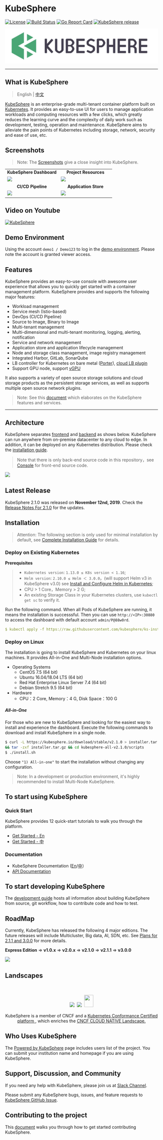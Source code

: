 # KubeSphere
[![License](http://img.shields.io/badge/license-apache%20v2-blue.svg)](https://github.com/KubeSphere/KubeSphere/blob/master/LICENSE)
[![Build Status](https://travis-ci.org/kubesphere/kubesphere.svg?branch=master)](https://travis-ci.org/kubesphere/kubesphere)
[![Go Report Card](https://goreportcard.com/badge/github.com/kubesphere/kubesphere)](https://goreportcard.com/report/github.com/kubesphere/kubesphere)
[![KubeSphere release](https://img.shields.io/github/release/kubesphere/kubesphere.svg?color=release&label=release&logo=release&logoColor=release)](https://github.com/kubesphere/kubesphere/releases/tag/v2.1.0)

![logo](docs/images/kubesphere-logo.png)

----

## What is KubeSphere

> English | [中文](README_zh.md)

[KubeSphere](https://kubesphere.io/) is an enterprise-grade multi-tenant container platform built on [Kubernetes](https://kubernetes.io). It provides an easy-to-use UI for users to manage application workloads and computing resources with a few clicks, which greatly reduces the learning curve and the complexity of daily work such as development, testing, operation and maintenance. KubeSphere aims to alleviate the pain points of Kubernetes including storage, network, security and ease of use, etc.


## Screenshots

> Note: The [Screenshots](docs/en/guides/screenshots.md) give a close insight into KubeSphere.


<table>
  <tr>
      <td width="50%" align="center"><b>KubeSphere Dashboard</b></td>
      <td width="50%" align="center"><b>Project Resources</b></td>
  </tr>
  <tr>
     <td><img src="https://pek3b.qingstor.com/kubesphere-docs/png/20191112094014.png"/></td>
     <td><img src="https://pek3b.qingstor.com/kubesphere-docs/png/20191112094426.png"/></td>
  </tr>
  <tr>
      <td width="50%" align="center"><b>CI/CD Pipeline</b></td>
      <td width="50%" align="center"><b>Application Store</b></td>
  </tr>
  <tr>
     <td><img src="https://pek3b.qingstor.com/kubesphere-docs/png/20190925000712.png"/></td>
     <td><img src="https://pek3b.qingstor.com/kubesphere-docs/png/20191112095006.png"/></td>
  </tr>
</table>

## Video on Youtube

[![KubeSphere](https://pek3b.qingstor.com/kubesphere-docs/png/20191112093503.png)](https://youtu.be/u5lQvhi_Xlc)

## Demo Environment

Using the account `demo1 / Demo123` to log in the [demo environment](https://demo.kubesphere.io/). Please note the account is granted viewer access.

## Features

KubeSphere provides an easy-to-use console with awesome user experience that allows you to quickly get started with a container management platform. KubeSphere provides and supports the following major features:


- Workload management
- Service mesh (Istio-based)
- DevOps (CI/CD Pipeline)
- Source to Image, Binary to Image
- Multi-tenant management
- Multi-dimensional and multi-tenant monitoring, logging, alerting, notification
- Service and network management
- Application store and application lifecycle management
- Node and storage class management, image registry management
- Integrated Harbor, GitLab, SonarQube
- LB controller for Kubernetes on bare metal ([Porter](https://github.com/kubesphere/porter)), [cloud LB plugin](https://github.com/yunify/qingcloud-cloud-controller-manager)
- Support GPU node, support [vGPU](https://github.com/virtaitech/orion)


It also supports a variety of open source storage solutions and cloud storage products as the persistent storage services, as well as supports multiple open source network plugins.

> Note: See this [document](https://kubesphere.com.cn/docs/v2.1/en/introduction/features/) which elaborates on the KubeSphere features and services.

----

## Architecture

KubeSphere separates [frontend](https://github.com/kubesphere/console) and [backend](https://github.com/kubesphere/kubesphere) as shows below. KubeSphere can run anywhere from on-premise datacenter to any cloud to edge. In addition, it can be deployed on any Kubernetes distribution. Please check the [installation guide](https://github.com/kubesphere/ks-installer).

> Note that there is only back-end source code in this repository，see [Console](https://github.com/kubesphere/console) for front-end source code.

![](https://pek3b.qingstor.com/kubesphere-docs/png/20190810073322.png)

## Latest Release

KubeSphere 2.1.0 was released on **November 12nd, 2019**. Check the [Release Notes For 2.1.0](https://kubesphere.io/docs/v2.1/zh-CN/release/release-v210/) for the updates.

## Installation

> Attention: The following section is only used for minimal installation by default, see [Complete Installation Guide](https://kubesphere.com.cn/docs/v2.1/en/installation/intro/) for details.

### Deploy on Existing Kubernetes

**Prerequisites**

> - `Kubernetes version`: `1.13.0 ≤ K8s version < 1.16`;
> - `Helm version`: `2.10.0 ≤ Helm ＜ 3.0.0`，(will support Helm v3 in KubeSphere v3.0) see [Install and Configure Helm in Kubernetes](https://devopscube.com/install-configure-helm-kubernetes/);
> - CPU > 1 Core，Memory > 2 G;
> - An existing Storage Class in your Kubernetes clusters, use `kubectl get sc` to verify it.

Run the following command. When all Pods of KubeSphere are running, it means the installation is successsful. Then you can use `http://<IP>:30880` to access the dashboard with default account `admin/P@88w0rd`.

```yaml
$ kubectl apply -f https://raw.githubusercontent.com/kubesphere/ks-installer/master/kubesphere-minimal.yaml
```


### Deploy on Linux

The installation is going to install KubeSphere and Kubernetes on your linux machines. It provides All-in-One and Multi-Node installation options.

- Operating Systems
   - CentOS 7.5 (64 bit)
   - Ubuntu 16.04/18.04 LTS (64 bit)
   - Red Hat Enterprise Linux Server 7.4 (64 bit)
   - Debian Stretch 9.5 (64 bit)
- Hardware
   - CPU：2 Core,  Memory：4 G, Disk Space：100 G

##### All-in-One

For those who are new to KubeSphere and looking for the easiest way to install and experience the dashboard. Execute the following commands to download and install KubeSphere in a single node.

```bash
$ curl -L https://kubesphere.io/download/stable/v2.1.0 > installer.tar.gz \
&& tar -zxf installer.tar.gz && cd kubesphere-all-v2.1.0/scripts
$ ./install.sh
```

Choose `"1) All-in-one"` to start the installation without changing any configuration.

> Note: In a development or production environment, it's highly recommended to install Multi-Node KubeSphere.


## To start using KubeSphere

### Quick Start

KubeSphere provides 12 quick-start tutorials to walk you through the platform.

- [Get Started - En](https://kubesphere.com.cn/docs/v2.1/en/quick-start/admin-quick-start/)
- [Get Started - 中](https://kubesphere.io/docs/v2.1/zh-CN/quick-start/admin-quick-start/)


### Documentation

- KubeSphere Documentation ([En](https://kubesphere.io/docs/en/)/[中](https://kubesphere.com.cn/docs/zh-CN/)）
- [API Documentation](https://kubesphere.com.cn/docs/v2.1/en/api-reference/api-docs/)


## To start developing KubeSphere

The [development guide](CONTRIBUTING.md) hosts all information about building KubeSphere from source, git workflow, how to contribute code and how to test.

## RoadMap

Currently, KubeSphere has released the following 4 major editions. The future releases will include Multicluster, Big data, AI, SDN, etc. See [Plans for 2.1.1 and 3.0.0](https://github.com/kubesphere/kubesphere/issues/1368) for more details.

**Express Edition** => **v1.0.x** => **v2.0.x**  => **v2.1.0** => **v2.1.1** => **v3.0.0**

![](https://pek3b.qingstor.com/kubesphere-docs/png/20190926000413.png)

## Landscapes

<p align="center">
<br/><br/>
<img src="https://landscape.cncf.io/images/left-logo.svg" width="150"/>&nbsp;&nbsp;<img src="https://landscape.cncf.io/images/right-logo.svg" width="200"/>&nbsp;&nbsp;<img src="https://www.cncf.io/wp-content/uploads/2017/11/certified_kubernetes_color.png" height="40" width="30"/>
<br/><br/>
KubeSphere is a member of CNCF and a <a href="https://www.cncf.io/certification/software-conformance/#logos">Kubernetes Conformance Certified platform
</a>, which enriches the <a href="https://landscape.cncf.io/landscape=observability-and-analysis&license=apache-license-2-0">CNCF CLOUD NATIVE Landscape.
</a>
</p>

## Who Uses KubeSphere

The [Powered by KubeSphere](docs/powered-by-kubesphere.md) page includes users list of the project. You can submit your institution name and homepage if you are using KubeSphere.


## Support, Discussion, and Community

If you need any help with KubeSphere, please join us at [Slack Channel](https://join.slack.com/t/kubesphere/shared_invite/enQtNTE3MDIxNzUxNzQ0LTZkNTdkYWNiYTVkMTM5ZThhODY1MjAyZmVlYWEwZmQ3ODQ1NmM1MGVkNWEzZTRhNzk0MzM5MmY4NDc3ZWVhMjE).

Please submit any KubeSphere bugs, issues, and feature requests to [KubeSphere GitHub Issue](https://github.com/kubesphere/kubesphere/issues).

## Contributing to the project

This [document](docs/en/guides/README.md) walks you through how to get started contributing KubeSphere.
